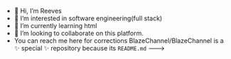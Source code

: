 - 👋 Hi, I’m Reeves
- 👀 I’m interested in software engineering(full stack)
- 🌱 I’m currently learning html
- 💞️ I’m looking to collaborate on this platform.
- You can reach me here for corrections
BlazeChannel/BlazeChannel is a ✨ special ✨ repository because its `README.md`
--->
